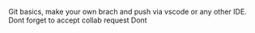 Git basics, make your own brach and push via vscode or any other IDE.
Dont forget to accept collab request
Dont

